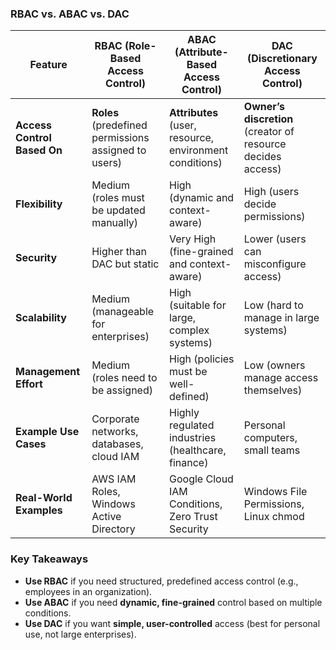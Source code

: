 ### **RBAC vs. ABAC vs. DAC**  

| Feature               | **RBAC (Role-Based Access Control)** | **ABAC (Attribute-Based Access Control)** | **DAC (Discretionary Access Control)** |  
|----------------------|--------------------------------|--------------------------------|--------------------------------|  
| **Access Control Based On** | **Roles** (predefined permissions assigned to users) | **Attributes** (user, resource, environment conditions) | **Owner’s discretion** (creator of resource decides access) |  
| **Flexibility** | Medium (roles must be updated manually) | High (dynamic and context-aware) | High (users decide permissions) |  
| **Security** | Higher than DAC but static | Very High (fine-grained and context-aware) | Lower (users can misconfigure access) |  
| **Scalability** | Medium (manageable for enterprises) | High (suitable for large, complex systems) | Low (hard to manage in large systems) |  
| **Management Effort** | Medium (roles need to be assigned) | High (policies must be well-defined) | Low (owners manage access themselves) |  
| **Example Use Cases** | Corporate networks, databases, cloud IAM | Highly regulated industries (healthcare, finance) | Personal computers, small teams |  
| **Real-World Examples** | AWS IAM Roles, Windows Active Directory | Google Cloud IAM Conditions, Zero Trust Security | Windows File Permissions, Linux chmod |  

### **Key Takeaways**  
- **Use RBAC** if you need structured, predefined access control (e.g., employees in an organization).  
- **Use ABAC** if you need **dynamic, fine-grained** control based on multiple conditions.  
- **Use DAC** if you want **simple, user-controlled** access (best for personal use, not large enterprises).
